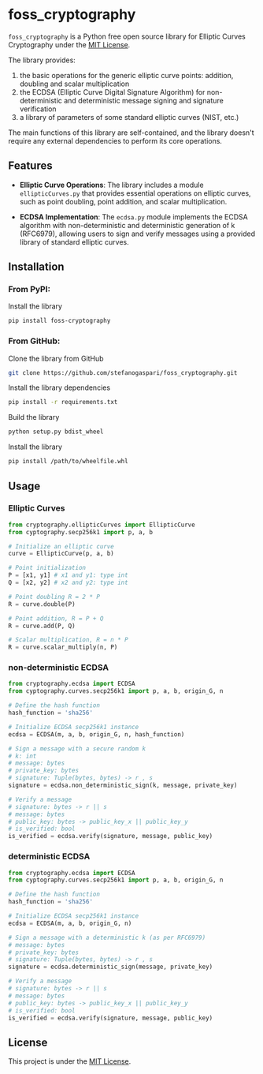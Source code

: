 # foss_cryptography

`foss_cryptography` is a Python free open source library for Elliptic Curves Cryptography under the [MIT License](LICENSE).

The library provides:
1. the basic operations for the generic elliptic curve points: addition, doubling and scalar multiplication
2. the ECDSA (Elliptic Curve Digital Signature Algorithm) for non-deterministic and deterministic message signing and signature verification
3. a library of parameters of some standard elliptic curves (NIST, etc.)

The main functions of this library are self-contained, and the library doesn't require any external dependencies to perform its core operations.


## Features

- **Elliptic Curve Operations**: The library includes a module `ellipticCurves.py` that provides essential operations on elliptic curves, such as point doubling, point addition, and scalar multiplication.

- **ECDSA Implementation**: The `ecdsa.py` module implements the ECDSA algorithm with non-deterministic and deterministic generation of k (RFC6979), allowing users to sign and verify messages using a provided library of standard elliptic curves.


## Installation

### From PyPI:

Install the library

```bash
pip install foss-cryptography
```

### From GitHub:

Clone the library from GitHub

```bash
git clone https://github.com/stefanogaspari/foss_cryptography.git
```

Install the library dependencies

```bash
pip install -r requirements.txt
```

Build the library

```bash
python setup.py bdist_wheel
```

Install the library
```bash
pip install /path/to/wheelfile.whl
```


## Usage

### Elliptic Curves

```python
from cryptography.ellipticCurves import EllipticCurve
from cyptography.secp256k1 import p, a, b

# Initialize an elliptic curve
curve = EllipticCurve(p, a, b)

# Point initialization
P = [x1, y1] # x1 and y1: type int
Q = [x2, y2] # x2 and y2: type int

# Point doubling R = 2 * P
R = curve.double(P)

# Point addition, R = P + Q
R = curve.add(P, Q)

# Scalar multiplication, R = n * P
R = curve.scalar_multiply(n, P)
```


### non-deterministic ECDSA

```python
from cryptography.ecdsa import ECDSA
from cyptography.curves.secp256k1 import p, a, b, origin_G, n

# Define the hash function
hash_function = 'sha256'

# Initialize ECDSA secp256k1 instance
ecdsa = ECDSA(m, a, b, origin_G, n, hash_function)

# Sign a message with a secure random k
# k: int
# message: bytes
# private_key: bytes
# signature: Tuple(bytes, bytes) -> r , s
signature = ecdsa.non_deterministic_sign(k, message, private_key)

# Verify a message
# signature: bytes -> r || s
# message: bytes
# public_key: bytes -> public_key_x || public_key_y
# is_verified: bool
is_verified = ecdsa.verify(signature, message, public_key)
```


### deterministic ECDSA

```python
from cryptography.ecdsa import ECDSA
from cyptography.curves.secp256k1 import p, a, b, origin_G, n

# Define the hash function
hash_function = 'sha256'

# Initialize ECDSA secp256k1 instance
ecdsa = ECDSA(m, a, b, origin_G, n)

# Sign a message with a deterministic k (as per RFC6979)
# message: bytes
# private_key: bytes
# signature: Tuple(bytes, bytes) -> r , s
signature = ecdsa.deterministic_sign(message, private_key)

# Verify a message
# signature: bytes -> r || s
# message: bytes
# public_key: bytes -> public_key_x || public_key_y
# is_verified: bool
is_verified = ecdsa.verify(signature, message, public_key)
```


## License
This project is under the [MIT License](LICENSE).